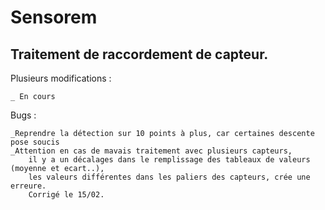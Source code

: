 # Sensorem
## Traitement de raccordement de capteur.

Plusieurs modifications :

    _ En cours

Bugs :

    _Reprendre la détection sur 10 points à plus, car certaines descente pose soucis
    _Attention en cas de mavais traitement avec plusieurs capteurs,
        il y a un décalages dans le remplissage des tableaux de valeurs (moyenne et ecart..),
        les valeurs différentes dans les paliers des capteurs, crée une erreure.
        Corrigé le 15/02.


